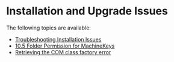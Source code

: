 [title]: # (Installation and Upgrade Issues)
[tags]: # (help, overview)
[priority]: # (1)
# Installation and Upgrade Issues

The following topics are available:

* [Troubleshooting Installation Issues](ts-install.md)
* [10.5 Folder Permission for MachineKeys](10-5-machinekeys.md)
* [Retrieving the COM class factory error](retrieving-the-com-class-factory-for-component-with-clsid.md)
